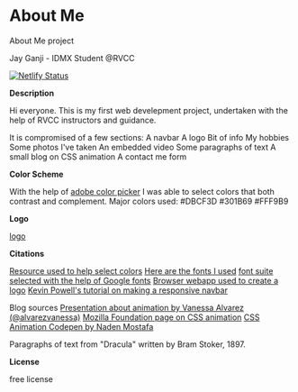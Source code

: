 # About Me
About Me project

Jay Ganji - IDMX Student @RVCC

[![Netlify Status](https://api.netlify.com/api/v1/badges/a528d75d-3e77-4e3a-b43d-87736e84dafb/deploy-status)](https://app.netlify.com/sites/aboutme-jayganji/deploys)

**Description**

Hi everyone. This is my first web develepment project, undertaken with the help of RVCC instructors and guidance. 

It is compromised of a few sections:
A navbar
A logo
Bit of info
My hobbies
Some photos I've taken
An embedded video
Some paragraphs of text
A small blog on CSS animation
A contact me form

**Color Scheme**

With the help of [adobe color picker](https://color.adobe.com/create/color-wheel) I was able to select colors that both contrast and complement. Major colors used:
 #DBCF3D
 #301B69
 #FFF9B9

 **Logo**

[logo](img/ms-icon-144x144.png)

 **Citations**

[Resource used to help select colors](https://color.adobe.com/create/color-wheel)
[Here are the fonts I used](https://fonts.googleapis.com/css2?family=Anton&family=Bungee+Shade&family=Montserrat&display=swap)
[font suite selected with the help of Google fonts](https://fonts.googleapis.com/css2?family=Anton&family=Bungee+Shade&family=Montserrat&display=swap)
[Browser webapp used to create a logo](https://www.figma.com/)
[Kevin Powell's tutorial on making a responsive navbar](https://www.youtube.com/watch?v=8QKOaTYvYUA&feature=youtu.be)

Blog sources
[Presentation about animation by Vanessa Alvarez (@alvarezvanessa)](https://www.youtube.com/watch?v=uWvObpfrwjs&feature=emb_logo)
[Mozilla Foundation page on CSS animation](https://developer.mozilla.org/en-US/docs/Web/CSS/CSS_Animations/Using_CSS_animations)
[CSS Animation Codepen by Naden Mostafa](https://codepen.io/Naden-Mostafa/pen/exGvQB)

Paragraphs of text from "Dracula" written by Bram Stoker, 1897.

 **License**

 free license